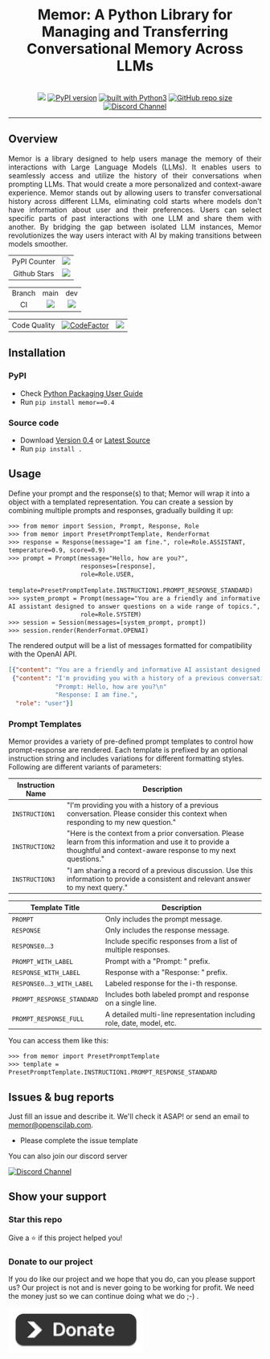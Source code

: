 <div align="center">
    <h1>Memor: A Python Library for Managing and Transferring Conversational Memory Across LLMs</h1>
    <br/>
    <a href="https://codecov.io/gh/openscilab/memor"><img src="https://codecov.io/gh/openscilab/memor/branch/dev/graph/badge.svg?token=TS5IAEXX7O"></a>
    <a href="https://badge.fury.io/py/memor"><img src="https://badge.fury.io/py/memor.svg" alt="PyPI version"></a>
    <a href="https://www.python.org/"><img src="https://img.shields.io/badge/built%20with-Python3-green.svg" alt="built with Python3"></a>
    <a href="https://github.com/openscilab/memor"><img alt="GitHub repo size" src="https://img.shields.io/github/repo-size/openscilab/memor"></a>
    <a href="https://discord.gg/cZxGwZ6utB"><img src="https://img.shields.io/discord/1064533716615049236.svg" alt="Discord Channel"></a>
</div>

----------


## Overview
<p align="justify">
Memor is a library designed to help users manage the memory of their interactions with Large Language Models (LLMs).
It enables users to seamlessly access and utilize the history of their conversations when prompting LLMs.
That would create a more personalized and context-aware experience.
Memor stands out by allowing users to transfer conversational history across different LLMs, eliminating cold starts where models don't have information about user and their preferences.
Users can select specific parts of past interactions with one LLM and share them with another.
By bridging the gap between isolated LLM instances, Memor revolutionizes the way users interact with AI by making transitions between models smoother.

</p>
<table>
    <tr>
        <td align="center">PyPI Counter</td>
        <td align="center">
            <a href="https://pepy.tech/projects/memor">
                <img src="https://static.pepy.tech/badge/memor">
            </a>
        </td>
    </tr>
    <tr>
        <td align="center">Github Stars</td>
        <td align="center">
            <a href="https://github.com/openscilab/memor">
                <img src="https://img.shields.io/github/stars/openscilab/memor.svg?style=social&label=Stars">
            </a>
        </td>
    </tr>
</table>
<table>
    <tr> 
        <td align="center">Branch</td>
        <td align="center">main</td>
        <td align="center">dev</td>
    </tr>
    <tr>
        <td align="center">CI</td>
        <td align="center">
            <img src="https://github.com/openscilab/memor/actions/workflows/test.yml/badge.svg?branch=main">
        </td>
        <td align="center">
            <img src="https://github.com/openscilab/memor/actions/workflows/test.yml/badge.svg?branch=dev">
            </td>
    </tr>
</table>
<table>
    <tr> 
        <td align="center">Code Quality</td>
        <td align="center"><a href="https://www.codefactor.io/repository/github/openscilab/memor"><img src="https://www.codefactor.io/repository/github/openscilab/memor/badge" alt="CodeFactor"></a></td>
        <td align="center"><a href="https://app.codacy.com/gh/openscilab/memor/dashboard?utm_source=gh&utm_medium=referral&utm_content=&utm_campaign=Badge_grade"><img src="https://app.codacy.com/project/badge/Grade/3758f5116c4347ce957997bb7f679cfa"/></a></td>
    </tr>
</table>


## Installation

### PyPI
- Check [Python Packaging User Guide](https://packaging.python.org/installing/)
- Run `pip install memor==0.4`
### Source code
- Download [Version 0.4](https://github.com/openscilab/memor/archive/v0.4.zip) or [Latest Source](https://github.com/openscilab/memor/archive/dev.zip)
- Run `pip install .`

## Usage
Define your prompt and the response(s) to that; Memor will wrap it into a object with a templated representation.
You can create a session by combining multiple prompts and responses, gradually building it up:

```pycon
>>> from memor import Session, Prompt, Response, Role
>>> from memor import PresetPromptTemplate, RenderFormat
>>> response = Response(message="I am fine.", role=Role.ASSISTANT, temperature=0.9, score=0.9)
>>> prompt = Prompt(message="Hello, how are you?",
                    responses=[response],
                    role=Role.USER,
                    template=PresetPromptTemplate.INSTRUCTION1.PROMPT_RESPONSE_STANDARD)
>>> system_prompt = Prompt(message="You are a friendly and informative AI assistant designed to answer questions on a wide range of topics.",
                    role=Role.SYSTEM)
>>> session = Session(messages=[system_prompt, prompt])
>>> session.render(RenderFormat.OPENAI)
```

The rendered output will be a list of messages formatted for compatibility with the OpenAI API.

```json
[{"content": "You are a friendly and informative AI assistant designed to answer questions on a wide range of topics.", "role": "system"},
 {"content": "I'm providing you with a history of a previous conversation. Please consider this context when responding to my new question.\n"
             "Prompt: Hello, how are you?\n"
             "Response: I am fine.",
  "role": "user"}]
```

### Prompt Templates

Memor provides a variety of pre-defined prompt templates to control how prompt-response are rendered.
Each template is prefixed by an optional instruction string and includes variations for different formatting styles.
Following are different variants of parameters:

| **Instruction Name** | **Description** |
|---------------|----------|
| `INSTRUCTION1` | "I'm providing you with a history of a previous conversation. Please consider this context when responding to my new question." |
| `INSTRUCTION2` | "Here is the context from a prior conversation. Please learn from this information and use it to provide a thoughtful and context-aware response to my next questions." |
| `INSTRUCTION3` | "I am sharing a record of a previous discussion. Use this information to provide a consistent and relevant answer to my next query." |

| **Template Title** | **Description** |
|--------------|----------|
| `PROMPT` | Only includes the prompt message. |
| `RESPONSE` | Only includes the response message. |
| `RESPONSE0`...`3` | Include specific responses from a list of multiple responses. |
| `PROMPT_WITH_LABEL` | Prompt with a "Prompt: " prefix. |
| `RESPONSE_WITH_LABEL` | Response with a "Response: " prefix. |
| `RESPONSE0`...`3_WITH_LABEL` | Labeled response for the i-th response. |
| `PROMPT_RESPONSE_STANDARD` | Includes both labeled prompt and response on a single line. |
| `PROMPT_RESPONSE_FULL` | A detailed multi-line representation including role, date, model, etc. |

You can access them like this:

```pycon
>>> from memor import PresetPromptTemplate
>>> template = PresetPromptTemplate.INSTRUCTION1.PROMPT_RESPONSE_STANDARD
```

## Issues & bug reports

Just fill an issue and describe it. We'll check it ASAP! or send an email to [memor@openscilab.com](mailto:memor@openscilab.com "memor@openscilab.com"). 

- Please complete the issue template
 
You can also join our discord server

<a href="https://discord.gg/cZxGwZ6utB">
  <img src="https://img.shields.io/discord/1064533716615049236.svg?style=for-the-badge" alt="Discord Channel">
</a>

## Show your support


### Star this repo

Give a ⭐️ if this project helped you!

### Donate to our project
If you do like our project and we hope that you do, can you please support us? Our project is not and is never going to be working for profit. We need the money just so we can continue doing what we do ;-) .			

<a href="https://openscilab.com/#donation" target="_blank"><img src="https://github.com/openscilab/memor/raw/main/otherfiles/donation.png" height="90px" width="270px" alt="Memor Donation"></a>